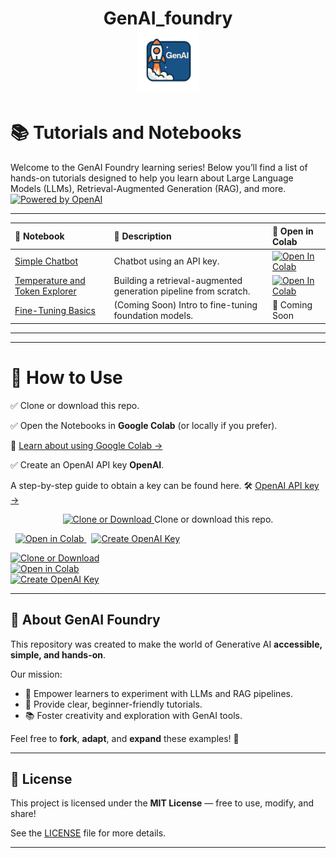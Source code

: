 <h1 align="center">
  GenAI_foundry
  <br>
  <img src="images/genai.png" alt="GenAI Badge" width="100">



# 📚 Tutorials and Notebooks

Welcome to the GenAI Foundry learning series!   Below you’ll find a list of hands-on tutorials designed to help you learn about Large Language Models (LLMs), Retrieval-Augmented Generation (RAG), and more. [![Powered by OpenAI](https://img.shields.io/badge/Powered_by-OpenAI-blue?logo=openai)](https://openai.com/)

---

| 📓 Notebook | 📝 Description | 🚀 Open in Colab |
|:-----------|:---------------|:----------------|
| [Simple Chatbot](notebooks/simple_chatbot.ipynb) | Chatbot using an API key. | [![Open In Colab](https://colab.research.google.com/assets/colab-badge.svg)](https://colab.research.google.com/drive/1k5VtEDxf7fYaeV_-fVezyJMaTvPi8P_q?usp=drive_link) |
| [Temperature and Token Explorer](notebooks/OpenAI_Temperature_Token.ipynb) | Building a retrieval-augmented generation pipeline from scratch. | [![Open In Colab](https://colab.research.google.com/assets/colab-badge.svg)](https://colab.research.google.com/drive/1nf4tB7OiVDmhc8Ubcjm5D0-TvzBR03M9) |
| [Fine-Tuning Basics](notebooks/fine_tuning_basics.ipynb) | (Coming Soon) Intro to fine-tuning foundation models. | 🚧 Coming Soon |


---

---

# 📝 How to Use

✅ Clone or download this repo.  

✅ Open the Notebooks in **Google Colab** (or locally if you prefer). 

 📖 [Learn about using Google Colab →](docs/collab_notes.md)

✅ Create an OpenAI API key **OpenAI**.

A step-by-step guide to obtain a key can be found here.
 🛠 [OpenAI API key →](docs/openai.md)



 <p align="center">
  <a href="https://github.com/dlwhyte/GenAI_foundry">
    <img src="https://img.shields.io/badge/Clone_or_Download-Repo-6A5ACD?style=for-the-badge&logo=github&logoColor=white" alt="Clone or Download">
  </a>
      Clone or download this repo.  

  &nbsp;
  <a href="https://colab.research.google.com/github/dlwhyte/GenAI_foundry">
    <img src="https://img.shields.io/badge/Open_in-Google_Colab-F9AB00?style=for-the-badge&logo=googlecolab&logoColor=black" alt="Open in Colab">
  </a>
  &nbsp;
  <a href="https://platform.openai.com/signup">
    <img src="https://img.shields.io/badge/Create_OpenAI-API_Key-5A3EBA?style=for-the-badge&logo=openai&logoColor=white" alt="Create OpenAI Key">
  </a>
</p>



<a href="https://github.com/dlwhyte/GenAI_foundry">
  <img src="https://img.shields.io/badge/Clone_or_Download-Repo-6A5ACD?style=for-the-badge&logo=github&logoColor=white" alt="Clone or Download">
</a>

<br>

<a href="https://colab.research.google.com/github/dlwhyte/GenAI_foundry">
  <img src="https://img.shields.io/badge/Open_in-Google_Colab-F9AB00?style=for-the-badge&logo=googlecolab&logoColor=black" alt="Open in Colab">
</a>

<br>

<a href="https://platform.openai.com/signup">
  <img src="https://img.shields.io/badge/Create_OpenAI-API_Key-5A3EBA?style=for-the-badge&logo=openai&logoColor=white" alt="Create OpenAI Key">
</a>


---

## 📢 About GenAI Foundry

This repository was created to make the world of Generative AI **accessible, simple, and hands-on**.

Our mission:
- 🚀 Empower learners to experiment with LLMs and RAG pipelines.
- 🧠 Provide clear, beginner-friendly tutorials.
- 📚 Foster creativity and exploration with GenAI tools.

Feel free to **fork**, **adapt**, and **expand** these examples! 🎯

---

## 📝 License

This project is licensed under the **MIT License** — free to use, modify, and share!

See the [LICENSE](LICENSE) file for more details.

---

